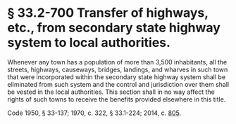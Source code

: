 # § 33.2-700 Transfer of highways, etc., from secondary state highway system to local authorities.

<p>Whenever any town has a population of more than 3,500 inhabitants, all the streets, highways, causeways, bridges, landings, and wharves in such town that were incorporated within the secondary state highway system shall be eliminated from such system and the control and jurisdiction over them shall be vested in the local authorities. This section shall in no way affect the rights of such towns to receive the benefits provided elsewhere in this title.</p><p>Code 1950, § 33-137; 1970, c. 322, § 33.1-224; 2014, c. <a href='http://lis.virginia.gov/cgi-bin/legp604.exe?141+ful+CHAP0805'>805</a>.</p>